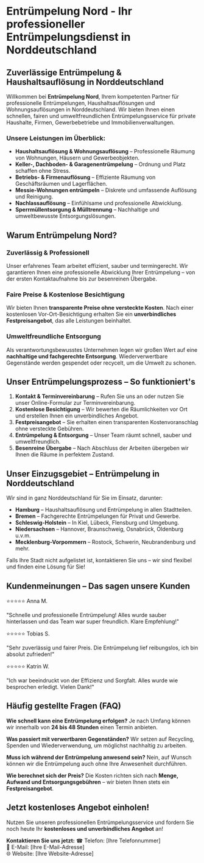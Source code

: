 # Entrümpelung Nord - Ihr professioneller Entrümpelungsdienst in Norddeutschland

## Zuverlässige Entrümpelung & Haushaltsauflösung in Norddeutschland

Willkommen bei **Entrümpelung Nord**, Ihrem kompetenten Partner für professionelle Entrümpelungen, Haushaltsauflösungen und Wohnungsauflösungen in Norddeutschland. Wir bieten Ihnen einen schnellen, fairen und umweltfreundlichen Entrümpelungsservice für private Haushalte, Firmen, Gewerbebetriebe und Immobilienverwaltungen.

### Unsere Leistungen im Überblick:
- **Haushaltsauflösung & Wohnungsauflösung** – Professionelle Räumung von Wohnungen, Häusern und Gewerbeobjekten.
- **Keller-, Dachboden- & Garagenentrümpelung** – Ordnung und Platz schaffen ohne Stress.
- **Betriebs- & Firmenauflösung** – Effiziente Räumung von Geschäftsräumen und Lagerflächen.
- **Messie-Wohnungen entrümpeln** – Diskrete und umfassende Auflösung und Reinigung.
- **Nachlassauflösung** – Einfühlsame und professionelle Abwicklung.
- **Sperrmüllentsorgung & Mülltrennung** – Nachhaltige und umweltbewusste Entsorgungslösungen.

## Warum Entrümpelung Nord?

### **Zuverlässig & Professionell**
Unser erfahrenes Team arbeitet effizient, sauber und termingerecht. Wir garantieren Ihnen eine professionelle Abwicklung Ihrer Entrümpelung – von der ersten Kontaktaufnahme bis zur besenreinen Übergabe.

### **Faire Preise & Kostenlose Besichtigung**
Wir bieten Ihnen **transparente Preise ohne versteckte Kosten**. Nach einer kostenlosen Vor-Ort-Besichtigung erhalten Sie ein **unverbindliches Festpreisangebot**, das alle Leistungen beinhaltet.

### **Umweltfreundliche Entsorgung**
Als verantwortungsbewusstes Unternehmen legen wir großen Wert auf eine **nachhaltige und fachgerechte Entsorgung**. Wiederverwertbare Gegenstände werden gespendet oder recycelt, um die Umwelt zu schonen.

## Unser Entrümpelungsprozess – So funktioniert's

1. **Kontakt & Terminvereinbarung** – Rufen Sie uns an oder nutzen Sie unser Online-Formular zur Terminvereinbarung.
2. **Kostenlose Besichtigung** – Wir bewerten die Räumlichkeiten vor Ort und erstellen Ihnen ein unverbindliches Angebot.
3. **Festpreisangebot** – Sie erhalten einen transparenten Kostenvoranschlag ohne versteckte Gebühren.
4. **Entrümpelung & Entsorgung** – Unser Team räumt schnell, sauber und umweltfreundlich.
5. **Besenreine Übergabe** – Nach Abschluss der Arbeiten übergeben wir Ihnen die Räume in perfektem Zustand.

## Unser Einzugsgebiet – Entrümpelung in Norddeutschland

Wir sind in ganz Norddeutschland für Sie im Einsatz, darunter:

- **Hamburg** – Haushaltsauflösung und Entrümpelung in allen Stadtteilen.
- **Bremen** – Fachgerechte Entrümpelungen für Privat und Gewerbe.
- **Schleswig-Holstein** – In Kiel, Lübeck, Flensburg und Umgebung.
- **Niedersachsen** – Hannover, Braunschweig, Osnabrück, Oldenburg u.v.m.
- **Mecklenburg-Vorpommern** – Rostock, Schwerin, Neubrandenburg und mehr.

Falls Ihre Stadt nicht aufgelistet ist, kontaktieren Sie uns – wir sind flexibel und finden eine Lösung für Sie!

## Kundenmeinungen – Das sagen unsere Kunden

⭐⭐⭐⭐⭐ Anna M.

"Schnelle und professionelle Entrümpelung! Alles wurde sauber hinterlassen und das Team war super freundlich. Klare Empfehlung!"

⭐⭐⭐⭐⭐ Tobias S.

"Sehr zuverlässig und fairer Preis. Die Entrümpelung lief reibungslos, ich bin absolut zufrieden!"

⭐⭐⭐⭐⭐ Katrin W.

"Ich war beeindruckt von der Effizienz und Sorgfalt. Alles wurde wie besprochen erledigt. Vielen Dank!"

## Häufig gestellte Fragen (FAQ)

**Wie schnell kann eine Entrümpelung erfolgen?**
Je nach Umfang können wir innerhalb von **24 bis 48 Stunden** einen Termin anbieten.

**Was passiert mit verwertbaren Gegenständen?**
Wir setzen auf Recycling, Spenden und Wiederverwendung, um möglichst nachhaltig zu arbeiten.

**Muss ich während der Entrümpelung anwesend sein?**
Nein, auf Wunsch können wir die Entrümpelung auch ohne Ihre Anwesenheit durchführen.

**Wie berechnet sich der Preis?**
Die Kosten richten sich nach **Menge, Aufwand und Entsorgungsgebühren** – wir bieten Ihnen stets ein **Festpreisangebot**.

## Jetzt kostenloses Angebot einholen!

Nutzen Sie unseren professionellen Entrümpelungsservice und fordern Sie noch heute Ihr **kostenloses und unverbindliches Angebot** an!

**Kontaktieren Sie uns jetzt:**
☎ Telefon: [Ihre Telefonnummer]  
📧 E-Mail: [Ihre E-Mail-Adresse]  
🌐 Website: [Ihre Website-Adresse]

